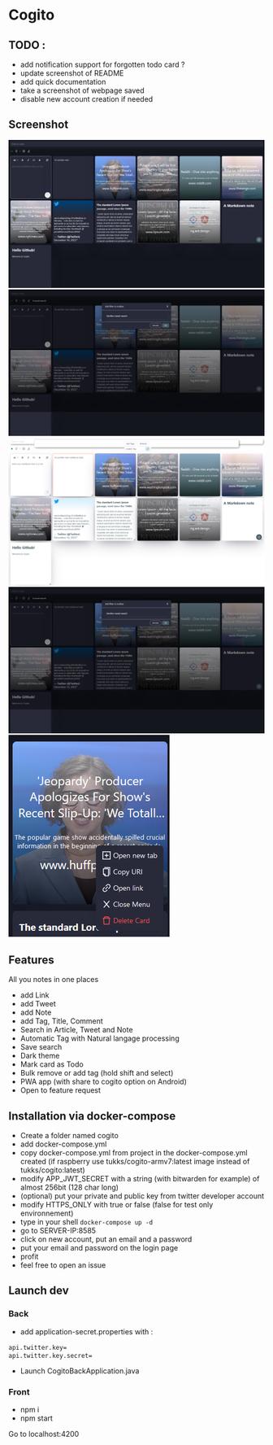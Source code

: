 # Cogito


## TODO :
 - add notification support for forgotten todo card ?
 - update screenshot of README
 - add quick documentation
 - take a screenshot of webpage saved
 - disable new account creation if needed

## Screenshot 

![img.png](img.png)
![img_2.png](img_2.png)
![img_1.png](img_1.png)
![img_3.png](img_3.png)
![img_4.png](img_4.png)

## Features

All you notes in one places

- add Link
- add Tweet
- add Note
- add Tag, Title, Comment
- Search in Article, Tweet and Note
- Automatic Tag with Natural langage processing
- Save search
- Dark theme
- Mark card as Todo
- Bulk remove or add tag (hold shift and select)
- PWA app (with share to cogito option on Android)
- Open to feature request

## Installation via docker-compose

- Create a folder named cogito
- add docker-compose.yml
- copy docker-compose.yml from project in the docker-compose.yml created (if raspberry use tukks/cogito-armv7:latest image instead of tukks/cogito:latest)
- modify APP_JWT_SECRET with a string (with bitwarden for example) of almost 256bit (128 char long)
- (optional) put your private and public key from twitter developer account
- modify HTTPS_ONLY with true or false (false for test only environnement)
- type in your shell `docker-compose up -d`
- go to SERVER-IP:8585
- click on new account, put an email and a password
- put your email and password on the login page
- profit
- feel free to open an issue

## Launch dev

### Back

- add application-secret.properties with : 

```
api.twitter.key=
api.twitter.key.secret=
```

- Launch CogitoBackApplication.java

### Front

- npm i
- npm start

Go to localhost:4200
